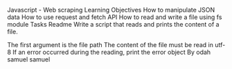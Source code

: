 Javascript - Web scraping
Learning Objectives
How to manipulate JSON data
How to use request and fetch API
How to read and write a file using fs module
Tasks
Readme
Write a script that reads and prints the content of a file.

The first argument is the file path
The content of the file must be read in utf-8
If an error occurred during the reading, print the error object
By odah samuel samuel
